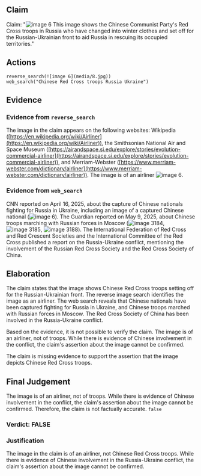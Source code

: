 ## Claim
Claim: "![image 6](media/8.jpg) This image shows the Chinese Communist Party's Red Cross troops in Russia who have changed into winter clothes and set off for the Russian-Ukrainian front to aid Russia in rescuing its occupied territories."

## Actions
```
reverse_search(![image 6](media/8.jpg))
web_search("Chinese Red Cross troops Russia Ukraine")
```

## Evidence
### Evidence from `reverse_search`
The image in the claim appears on the following websites: Wikipedia ([https://en.wikipedia.org/wiki/Airliner](https://en.wikipedia.org/wiki/Airliner)), the Smithsonian National Air and Space Museum ([https://airandspace.si.edu/explore/stories/evolution-commercial-airliner](https://airandspace.si.edu/explore/stories/evolution-commercial-airliner)), and Merriam-Webster ([https://www.merriam-webster.com/dictionary/airliner](https://www.merriam-webster.com/dictionary/airliner)). The image is of an airliner ![image 6](media/8.jpg).


### Evidence from `web_search`
CNN reported on April 16, 2025, about the capture of Chinese nationals fighting for Russia in Ukraine, including an image of a captured Chinese national (![image 6](media/8.jpg)). The Guardian reported on May 9, 2025, about Chinese troops marching with Russian forces in Moscow (![image 3184](media/2025-08-22_10-52-1755859927-854750.jpg), ![image 3185](media/2025-08-22_10-52-1755859929-160325.jpg), ![image 3188](media/2025-08-22_10-52-1755859931-762213.jpg)). The International Federation of Red Cross and Red Crescent Societies and the International Committee of the Red Cross published a report on the Russia-Ukraine conflict, mentioning the involvement of the Russian Red Cross Society and the Red Cross Society of China.


## Elaboration
The claim states that the image shows Chinese Red Cross troops setting off for the Russian-Ukrainian front. The reverse image search identifies the image as an airliner. The web search reveals that Chinese nationals have been captured fighting for Russia in Ukraine, and Chinese troops marched with Russian forces in Moscow. The Red Cross Society of China has been involved in the Russia-Ukraine conflict.

Based on the evidence, it is not possible to verify the claim. The image is of an airliner, not of troops. While there is evidence of Chinese involvement in the conflict, the claim's assertion about the image cannot be confirmed.

The claim is missing evidence to support the assertion that the image depicts Chinese Red Cross troops.


## Final Judgement
The image is of an airliner, not of troops. While there is evidence of Chinese involvement in the conflict, the claim's assertion about the image cannot be confirmed. Therefore, the claim is not factually accurate. `false`

### Verdict: FALSE

### Justification
The image in the claim is of an airliner, not Chinese Red Cross troops. While there is evidence of Chinese involvement in the Russia-Ukraine conflict, the claim's assertion about the image cannot be confirmed.
